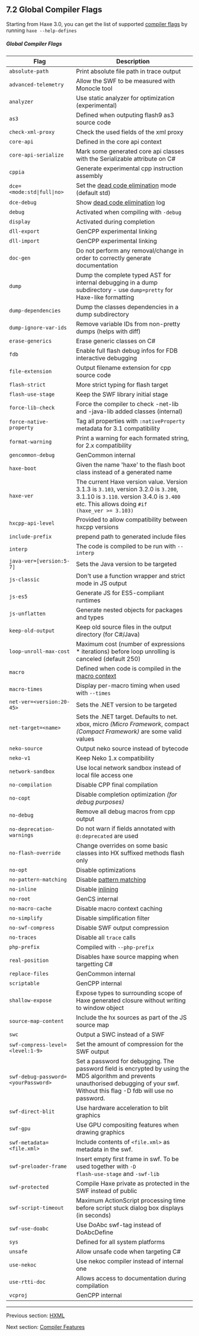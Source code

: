 ## 7.2 Global Compiler Flags

Starting from Haxe 3.0, you can get the list of supported [compiler flags](lf-condition-compilation.md) by running `haxe --help-defines`

##### Global Compiler Flags
 
 Flag  |  Description 
 --- | ---
<code>absolute-path</code>  |  Print absolute file path in trace output 
<code>advanced-telemetry</code>   |  Allow the SWF to be measured with Monocle tool 
<code>analyzer</code>   |  Use static analyzer for optimization (experimental) 
<code>as3</code>  |  Defined when outputing flash9 as3 source code 
<code>check-xml-proxy</code>   |  Check the used fields of the xml proxy 
<code>core-api</code>   |  Defined in the core api context 
<code>core-api-serialize</code>   |  Mark some generated core api classes with the Serializable attribute on C# 
<code>cppia</code>   |  Generate experimental cpp instruction assembly 
<code>dce=&lt;mode:std&#124;full&#124;no&gt;</code>   |  Set the [dead code elimination](cr-dce.md) mode (default std) 
<code>dce-debug</code>   |  Show [dead code elimination](cr-dce.md) log 
<code>debug</code>   |  Activated when compiling with <code>-debug</code> 
<code>display</code>   |  Activated during completion 
<code>dll-export</code>   |  GenCPP experimental linking 
<code>dll-import</code>   |  GenCPP experimental linking 
<code>doc-gen</code>   |  Do not perform any removal/change in order to correctly generate documentation 
<code>dump</code>   |  Dump the complete typed AST for internal debugging in a dump subdirectory - use <code>dump=pretty</code> for Haxe-like formatting 
<code>dump-dependencies</code>   |  Dump the classes dependencies in a dump subdirectory 
<code>dump-ignore-var-ids</code>   |  Remove variable IDs from non-pretty dumps (helps with diff) 
<code>erase-generics</code>   |  Erase generic classes on C# 
<code>fdb</code>   |  Enable full flash debug infos for FDB interactive debugging 
<code>file-extension</code>   |  Output filename extension for cpp source code 
<code>flash-strict</code>   |  More strict typing for flash target 
<code>flash-use-stage</code>   |  Keep the SWF library initial stage 
<code>force-lib-check</code>   |  Force the compiler to check -net-lib and -java-lib added classes (internal) 
<code>force-native-property</code>   |  Tag all properties with <code>:nativeProperty</code> metadata for 3.1 compatibility 
<code>format-warning</code>   |  Print a warning for each formated string, for 2.x compatibility 
<code>gencommon-debug</code>   |  GenCommon internal 
<code>haxe-boot</code>   |  Given the name 'haxe' to the flash boot class instead of a generated name 
<code>haxe-ver</code>   |  The current Haxe version value. Version 3.1.3 is <code>3.103</code>, version 3.2.0 is <code>3.200</code>, 3.1.10 is <code>3.110</code>. version 3.4.0 is <code>3.400</code> etc. This allows doing <code>#if (haxe_ver &gt;= 3.103)</code>  
<code>hxcpp-api-level</code>   |  Provided to allow compatibility between hxcpp versions 
<code>include-prefix</code>   |  prepend path to generated include files 
<code>interp</code>   |  The code is compiled to be run with <code>--interp</code> 
<code>java-ver=[version:5-7]</code>   | Sets the Java version to be targeted 
<code>js-classic</code>   |  Don't use a function wrapper and strict mode in JS output 
<code>js-es5</code>   |  Generate JS for ES5-compliant runtimes 
<code>js-unflatten</code>   | Generate nested objects for packages and types 
<code>keep-old-output</code>   | Keep old source files in the output directory (for C#/Java) 
<code>loop-unroll-max-cost</code>   | Maximum cost (number of expressions * iterations) before loop unrolling is canceled (default 250) 
<code>macro</code>  | Defined when code is compiled in the [macro context](macro.md) 
<code>macro-times</code>  | Display per-macro timing when used with <code>--times</code> 
<code>net-ver=&lt;version:20-45&gt;</code>   |  Sets the .NET version to be targeted 
<code>net-target=&lt;name&gt;</code>   |  Sets the .NET target. Defaults to net. xbox, micro _(Micro Framework_, compact _(Compact Framework)_ are some valid values  
<code>neko-source</code>  | Output neko source instead of bytecode 
<code>neko-v1</code>  |  Keep Neko 1.x compatibility 
<code>network-sandbox</code>   |  Use local network sandbox instead of local file access one 
<code>no-compilation</code>   |  Disable CPP final compilation 
<code>no-copt</code>   |  Disable completion optimization _(for debug purposes)_ 
<code>no-debug</code>   |  Remove all debug macros from cpp output 
<code>no-deprecation-warnings</code>  | Do not warn if fields annotated with <code>@:deprecated</code> are used 
<code>no-flash-override</code>   |  Change overrides on some basic classes into HX suffixed methods flash only 
<code>no-opt</code>   |  Disable optimizations 
<code>no-pattern-matching</code>   |  Disable [pattern matching](lf-pattern-matching.md) 
<code>no-inline</code>   |  Disable [inlining](class-field-inline.md) 
<code>no-root</code>   |  GenCS internal 
<code>no-macro-cache</code>   |  Disable macro context caching 
<code>no-simplify</code>   |  Disable simplification filter 
<code>no-swf-compress</code>   |  Disable SWF output compression 
<code>no-traces</code>   |  Disable all <code>trace</code> calls 
<code>php-prefix</code>   |  Compiled with <code>--php-prefix</code> 
<code>real-position</code>   |  Disables haxe source mapping when targetting C# 
<code>replace-files</code>   |  GenCommon internal 
<code>scriptable</code>   |  GenCPP internal 
<code>shallow-expose</code>   |  Expose types to surrounding scope of Haxe generated closure without writing to window object 
<code>source-map-content</code>   |  Include the hx sources as part of the JS source map 
<code>swc</code>   |  Output a SWC instead of a SWF 
<code>swf-compress-level=&lt;level:1-9&gt;</code>   |  Set the amount of compression for the SWF output 
<code>swf-debug-password=&lt;yourPassword&gt;</code>   |  Set a password for debugging. The password field is encrypted by using the MD5 algorithm and prevents unauthorised debugging of your swf. Without this flag -D fdb will use no password. 
<code>swf-direct-blit</code>   |  Use hardware acceleration to blit graphics 
<code>swf-gpu</code>   |  Use GPU compositing features when drawing graphics 
<code>swf-metadata=&lt;file.xml&gt;</code>   |  Include contents of <code>&lt;file.xml&gt;</code> as metadata in the swf. 
<code>swf-preloader-frame</code>   |  Insert empty first frame in swf. To be used together with <code>-D flash-use-stage</code> and <code>-swf-lib</code> 
<code>swf-protected</code>   |  Compile Haxe private as protected in the SWF instead of public 
<code>swf-script-timeout</code>   |  Maximum ActionScript processing time before script stuck dialog box displays (in seconds) 
<code>swf-use-doabc</code>   |  Use DoAbc swf-tag instead of DoAbcDefine 
<code>sys</code>   |  Defined for all system platforms 
<code>unsafe</code>   |  Allow unsafe code when targeting C# 
<code>use-nekoc</code>   |  Use nekoc compiler instead of internal one 
<code>use-rtti-doc</code>   |  Allows access to documentation during compilation 
<code>vcproj</code>   |  GenCPP internal

---

Previous section: [HXML](compiler-usage-hxml.md)

Next section: [Compiler Features](cr-features.md)